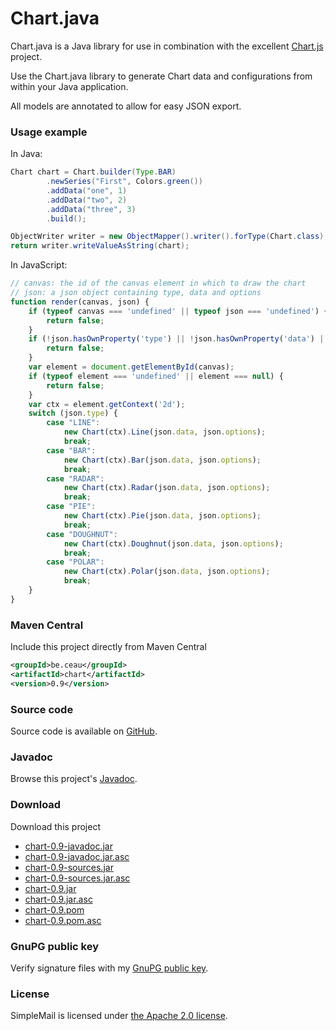 # Chart.java

Chart.java is a Java library for use in combination with the excellent [Chart.js](http://www.chartjs.org/) project.

Use the Chart.java library to generate Chart data and configurations from within your Java application.

All models are annotated to allow for easy JSON export.

### Usage example

In Java:

```Java
Chart chart = Chart.builder(Type.BAR)
		.newSeries("First", Colors.green())
		.addData("one", 1)
		.addData("two", 2)
		.addData("three", 3)
		.build();

ObjectWriter writer = new ObjectMapper().writer().forType(Chart.class);
return writer.writeValueAsString(chart);
```

In JavaScript:

```JavaScript
// canvas: the id of the canvas element in which to draw the chart
// json: a json object containing type, data and options
function render(canvas, json) {
	if (typeof canvas === 'undefined' || typeof json === 'undefined') {
		return false;
	}
	if (!json.hasOwnProperty('type') || !json.hasOwnProperty('data') || !json.hasOwnProperty('options')) {
		return false;
	}
	var element = document.getElementById(canvas);
	if (typeof element === 'undefined' || element === null) {
		return false;
	}
	var ctx = element.getContext('2d');
	switch (json.type) {
		case "LINE":
			new Chart(ctx).Line(json.data, json.options);
			break;
		case "BAR":
			new Chart(ctx).Bar(json.data, json.options);
			break;
		case "RADAR":
			new Chart(ctx).Radar(json.data, json.options);
			break;
		case "PIE":
			new Chart(ctx).Pie(json.data, json.options);
			break;
		case "DOUGHNUT":
			new Chart(ctx).Doughnut(json.data, json.options);
			break;
		case "POLAR":
			new Chart(ctx).Polar(json.data, json.options);
			break;
	}
}
```

### Maven Central
Include this project directly from Maven Central
```XML
<groupId>be.ceau</groupId>
<artifactId>chart</artifactId>
<version>0.9</version>
```

###	Source code
Source code is available on [GitHub](https://github.com/mdewilde/simplemail).

### Javadoc
Browse this project's [Javadoc](http://www.ceau.be/chart/apidocs/index.html).

### Download
Download this project
* [chart-0.9-javadoc.jar](http://www.ceau.be/chart/chart-0.9-javadoc.jar)
* [chart-0.9-javadoc.jar.asc](http://www.ceau.be/chart/chart-0.9-javadoc.jar.asc)
* [chart-0.9-sources.jar](http://www.ceau.be/chart/chart-0.9-sources.jar)
* [chart-0.9-sources.jar.asc](http://www.ceau.be/chart/chart-0.9-sources.jar.asc)
* [chart-0.9.jar](http://www.ceau.be/chart/chart-0.9.jar)
* [chart-0.9.jar.asc](http://www.ceau.be/chart/chart-0.9.jar.asc)
* [chart-0.9.pom](http://www.ceau.be/chart/chart-0.9.pom)
* [chart-0.9.pom.asc](http://www.ceau.be/chart/chart-0.9.pom.asc)

### GnuPG public key
Verify signature files with my [GnuPG public key](http://www.ceau.be/pubkey.gpg).

### License
SimpleMail is licensed under [the Apache 2.0 license](http://www.apache.org/licenses/LICENSE-2.0.txt).
